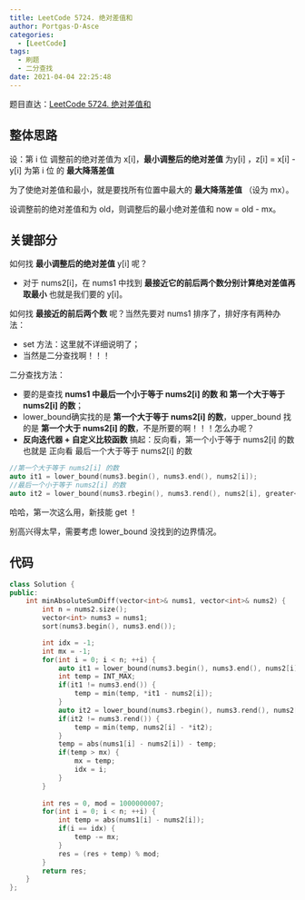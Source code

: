 ```yaml
---
title: LeetCode 5724. 绝对差值和
author: Portgas·D·Asce
categories:
  - [LeetCode]
tags:
  - 刷题
  - 二分查找
date: 2021-04-04 22:25:48
---
```


<!--more-->

题目直达：[LeetCode 5724. 绝对差值和](https://leetcode-cn.com/problems/minimum-absolute-sum-difference/)

## 整体思路
设：第 i 位 调整前的绝对差值为 x[i]，**最小调整后的绝对差值** 为y[i] ，z[i] = x[i] - y[i] 为第 i 位 的 **最大降落差值**

为了使绝对差值和最小，就是要找所有位置中最大的 **最大降落差值** （设为 mx）。

设调整前的绝对差值和为 old，则调整后的最小绝对差值和 now = old - mx。

## 关键部分
如何找 **最小调整后的绝对差值** y[i] 呢？
- 对于 nums2[i]，在 nums1 中找到 **最接近它的前后两个数分别计算绝对差值再取最小** 也就是我们要的 y[i]。

如何找 **最接近的前后两个数** 呢？当然先要对 nums1 排序了，排好序有两种办法：
- set 方法：这里就不详细说明了；
- 当然是二分查找啊！！！

二分查找方法：
- 要的是查找 **nums1 中最后一个小于等于 nums2[i] 的数 和 第一个大于等于 nums2[i] 的数**；
- lower_bound确实找的是 **第一个大于等于 nums2[i] 的数**，upper_bound 找的是 **第一个大于 nums2[i] 的数**，不是所要的啊！！！怎么办呢？
- **反向迭代器 + 自定义比较函数** 搞起：反向看，第一个小于等于 nums2[i] 的数 也就是 正向看 最后一个大于等于 nums2[i] 的数

```cpp
//第一个大于等于 nums2[i] 的数
auto it1 = lower_bound(nums3.begin(), nums3.end(), nums2[i]);
//最后一个小于等于 nums2[i] 的数
auto it2 = lower_bound(nums3.rbegin(), nums3.rend(), nums2[i], greater<int>());
```

哈哈，第一次这么用，新技能 get ！

别高兴得太早，需要考虑 lower_bound 没找到的边界情况。 

## 代码
```cpp
class Solution {
public:
    int minAbsoluteSumDiff(vector<int>& nums1, vector<int>& nums2) {
        int n = nums2.size();
        vector<int> nums3 = nums1;
        sort(nums3.begin(), nums3.end());

        int idx = -1;
        int mx = -1;
        for(int i = 0; i < n; ++i) {
            auto it1 = lower_bound(nums3.begin(), nums3.end(), nums2[i]);
            int temp = INT_MAX;
            if(it1 != nums3.end()) {
                temp = min(temp, *it1 - nums2[i]);
            }
            auto it2 = lower_bound(nums3.rbegin(), nums3.rend(), nums2[i], greater<int>());
            if(it2 != nums3.rend()) {
                temp = min(temp, nums2[i] - *it2);
            }
            temp = abs(nums1[i] - nums2[i]) - temp;
            if(temp > mx) {
                mx = temp;
                idx = i;
            }
        }
        
        int res = 0, mod = 1000000007;
        for(int i = 0; i < n; ++i) {
            int temp = abs(nums1[i] - nums2[i]);
            if(i == idx) {
                temp -= mx;
            }
            res = (res + temp) % mod;
        }
        return res;
    }
};
```

